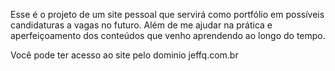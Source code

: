 Esse é o projeto de um site pessoal que servirá como portfólio em possíveis candidaturas a vagas no futuro.
Além de me ajudar na prática e aperfeiçoamento dos conteúdos que venho aprendendo ao longo do tempo.

Você pode ter acesso ao site pelo dominio jeffq.com.br
